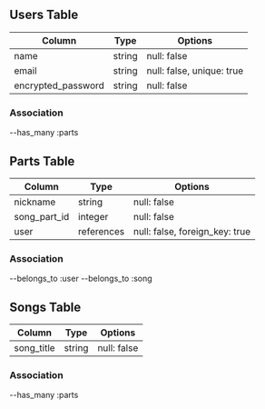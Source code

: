 ## Users Table
| Column             | Type       | Options                       |
|--------------------|------------|-------------------------------|
| name               | string     | null: false                   |
| email              | string     | null: false, unique: true     |
| encrypted_password | string     | null: false                   |

### Association
--has_many :parts


## Parts Table
| Column             |Type        |Options                         |
|--------------------|------------|--------------------------------|
| nickname           | string     | null: false                    |
| song_part_id       | integer    | null: false                    |
| user               | references | null: false, foreign_key: true |

### Association
--belongs_to :user
--belongs_to :song


## Songs Table
| Column             | Type       | Options                        |
|--------------------|------------|--------------------------------|
| song_title         | string     | null: false                    |

### Association
--has_many :parts
